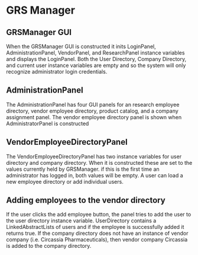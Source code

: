 # GRS Manager

## GRSManager GUI
When the GRSManager GUI is constructed it inits LoginPanel, AdministrationPanel, VendorPanel, and ResearchPanel instance variables and displays the LoginPanel. Both the User Directory, Company Directory, and current user instance variables are empty and so the system will only recognize administrator login credentials. 

## AdministrationPanel
The AdministrationPanel has four GUI panels for an research employee directory, vendor employee directory, product catalog, and a company assignment panel. The vendor employee directory panel is shown when AdministratorPanel is constructed

## VendorEmployeeDirectoryPanel
The VendorEmployeeDirectoryPanel has two instance variables for user directory and company directory. When it is constructed these are set to the values currently held by GRSManager. if this is the first time an administrator has logged in, both values will be empty. A user can load a new employee directory or add individual users.

## Adding employees to the vendor directory
If the user clicks the add employee button, the panel tries to add the user to the user directory instance variable. UserDirectory contains a LinkedAbstractLists of users and if the employee is successfully added it returns true. If the company directory does not have an instance of vendor company (i.e. Circassia Pharmaceuticals), then vendor company Circassia is added to the company directory.  